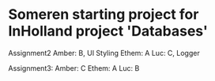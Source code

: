 # Someren starting project for InHolland project 'Databases'

Assignment2
Amber: B, UI Styling
Ethem: A
Luc: C, Logger

Assignment3:
Amber: C
Ethem: A
Luc: B


